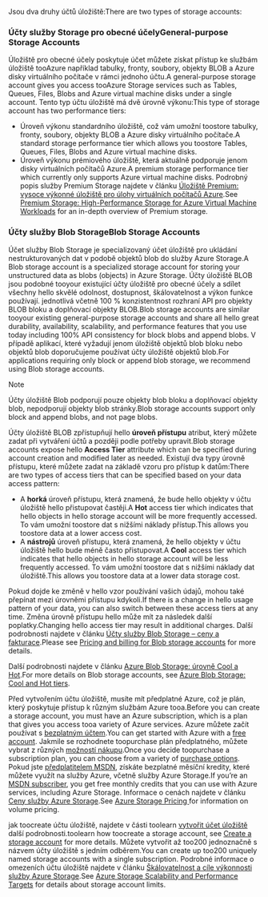 <span data-ttu-id="94fc3-101">Jsou dva druhy účtů úložiště:</span><span class="sxs-lookup"><span data-stu-id="94fc3-101">There are two types of storage accounts:</span></span>

### <a name="general-purpose-storage-accounts"></a><span data-ttu-id="94fc3-102">Účty služby Storage pro obecné účely</span><span class="sxs-lookup"><span data-stu-id="94fc3-102">General-purpose Storage Accounts</span></span>
<span data-ttu-id="94fc3-103">Úložiště pro obecné účely poskytuje účet můžete získat přístup ke službám úložiště tooAzure například tabulky, fronty, soubory, objekty BLOB a Azure disky virtuálního počítače v rámci jednoho účtu.</span><span class="sxs-lookup"><span data-stu-id="94fc3-103">A general-purpose storage account gives you access tooAzure Storage services such as Tables, Queues, Files, Blobs and Azure virtual machine disks under a single account.</span></span> <span data-ttu-id="94fc3-104">Tento typ účtu úložiště má dvě úrovně výkonu:</span><span class="sxs-lookup"><span data-stu-id="94fc3-104">This type of storage account has two performance tiers:</span></span>

* <span data-ttu-id="94fc3-105">Úroveň výkonu standardního úložiště, což vám umožní toostore tabulky, fronty, soubory, objekty BLOB a Azure disky virtuálního počítače.</span><span class="sxs-lookup"><span data-stu-id="94fc3-105">A standard storage performance tier which allows you toostore Tables, Queues, Files, Blobs and Azure virtual machine disks.</span></span>
* <span data-ttu-id="94fc3-106">Úroveň výkonu prémiového úložiště, která aktuálně podporuje jenom disky virtuálních počítačů Azure.</span><span class="sxs-lookup"><span data-stu-id="94fc3-106">A premium storage performance tier which currently only supports Azure virtual machine disks.</span></span> <span data-ttu-id="94fc3-107">Podrobný popis služby Premium Storage najdete v článku [Úložiště Premium: vysoce výkonné úložiště pro úlohy virtuálních počítačů Azure](../articles/storage/common/storage-premium-storage.md).</span><span class="sxs-lookup"><span data-stu-id="94fc3-107">See [Premium Storage: High-Performance Storage for Azure Virtual Machine Workloads](../articles/storage/common/storage-premium-storage.md) for an in-depth overview of Premium storage.</span></span>

### <a name="blob-storage-accounts"></a><span data-ttu-id="94fc3-108">Účty služby Blob Storage</span><span class="sxs-lookup"><span data-stu-id="94fc3-108">Blob Storage Accounts</span></span>
<span data-ttu-id="94fc3-109">Účet služby Blob Storage je specializovaný účet úložiště pro ukládání nestrukturovaných dat v podobě objektů blob do služby Azure Storage.</span><span class="sxs-lookup"><span data-stu-id="94fc3-109">A Blob storage account is a specialized storage account for storing your unstructured data as blobs (objects) in Azure Storage.</span></span> <span data-ttu-id="94fc3-110">Účty úložiště BLOB jsou podobné tooyour existující účty úložiště pro obecné účely a sdílet všechny hello skvělé odolnost, dostupnost, škálovatelnost a výkon funkce používají. jednotlivá včetně 100 % konzistentnost rozhraní API pro objekty BLOB bloku a doplňovací objekty BLOB.</span><span class="sxs-lookup"><span data-stu-id="94fc3-110">Blob storage accounts are similar tooyour existing general-purpose storage accounts and share all hello great durability, availability, scalability, and performance features that you use today including 100% API consistency for block blobs and append blobs.</span></span> <span data-ttu-id="94fc3-111">V případě aplikací, které vyžadují jenom úložiště objektů blob bloku nebo objektů blob doporučujeme používat účty úložiště objektů blob.</span><span class="sxs-lookup"><span data-stu-id="94fc3-111">For applications requiring only block or append blob storage, we recommend using Blob storage accounts.</span></span>

> [!NOTE]
> <span data-ttu-id="94fc3-112">Účty úložiště Blob podporují pouze objekty blob bloku a doplňovací objekty blob, nepodporují objekty blob stránky.</span><span class="sxs-lookup"><span data-stu-id="94fc3-112">Blob storage accounts support only block and append blobs, and not page blobs.</span></span>
> 
> 

<span data-ttu-id="94fc3-113">Účty úložiště BLOB zpřístupňují hello **úroveň přístupu** atribut, který můžete zadat při vytváření účtů a později podle potřeby upravit.</span><span class="sxs-lookup"><span data-stu-id="94fc3-113">Blob storage accounts expose hello **Access Tier** attribute which can be specified during account creation and modified later as needed.</span></span> <span data-ttu-id="94fc3-114">Existují dva typy úrovně přístupu, které můžete zadat na základě vzoru pro přístup k datům:</span><span class="sxs-lookup"><span data-stu-id="94fc3-114">There are two types of access tiers that can be specified based on your data access pattern:</span></span>

* <span data-ttu-id="94fc3-115">A **horká** úroveň přístupu, která znamená, že bude hello objekty v účtu úložiště hello přistupovat častěji.</span><span class="sxs-lookup"><span data-stu-id="94fc3-115">A **Hot** access tier which indicates that hello objects in hello storage account will be more frequently accessed.</span></span> <span data-ttu-id="94fc3-116">To vám umožní toostore dat s nižšími náklady přístup.</span><span class="sxs-lookup"><span data-stu-id="94fc3-116">This allows you toostore data at a lower access cost.</span></span>
* <span data-ttu-id="94fc3-117">A **nástrojů** úroveň přístupu, která znamená, že hello objekty v účtu úložiště hello bude méně často přistupovat.</span><span class="sxs-lookup"><span data-stu-id="94fc3-117">A **Cool** access tier which indicates that hello objects in hello storage account will be less frequently accessed.</span></span> <span data-ttu-id="94fc3-118">To vám umožní toostore dat s nižšími náklady dat úložiště.</span><span class="sxs-lookup"><span data-stu-id="94fc3-118">This allows you toostore data at a lower data storage cost.</span></span>

<span data-ttu-id="94fc3-119">Pokud dojde ke změně v hello vzor používání vašich údajů, mohou také přepínat mezi úrovněmi přístupu kdykoli.</span><span class="sxs-lookup"><span data-stu-id="94fc3-119">If there is a change in hello usage pattern of your data, you can also switch between these access tiers at any time.</span></span> <span data-ttu-id="94fc3-120">Změna úrovně přístupu hello může mít za následek další poplatky.</span><span class="sxs-lookup"><span data-stu-id="94fc3-120">Changing hello access tier may result in additional charges.</span></span> <span data-ttu-id="94fc3-121">Další podrobnosti najdete v článku [Účty služby Blob Storage – ceny a fakturace](../articles/storage/blobs/storage-blob-storage-tiers.md#pricing-and-billing).</span><span class="sxs-lookup"><span data-stu-id="94fc3-121">Please see [Pricing and billing for Blob storage accounts](../articles/storage/blobs/storage-blob-storage-tiers.md#pricing-and-billing) for more details.</span></span>

<span data-ttu-id="94fc3-122">Další podrobnosti najdete v článku [Azure Blob Storage: úrovně Cool a Hot](../articles/storage/blobs/storage-blob-storage-tiers.md).</span><span class="sxs-lookup"><span data-stu-id="94fc3-122">For more details on Blob storage accounts, see [Azure Blob Storage: Cool and Hot tiers](../articles/storage/blobs/storage-blob-storage-tiers.md).</span></span>

<span data-ttu-id="94fc3-123">Před vytvořením účtu úložiště, musíte mít předplatné Azure, což je plán, který poskytuje přístup k různým službám Azure tooa.</span><span class="sxs-lookup"><span data-stu-id="94fc3-123">Before you can create a storage account, you must have an Azure subscription, which is a plan that gives you access tooa variety of Azure services.</span></span> <span data-ttu-id="94fc3-124">Azure můžete začít používat s [bezplatným účtem](https://azure.microsoft.com/pricing/free-trial/).</span><span class="sxs-lookup"><span data-stu-id="94fc3-124">You can get started with Azure with a [free account](https://azure.microsoft.com/pricing/free-trial/).</span></span> <span data-ttu-id="94fc3-125">Jakmile se rozhodnete toopurchase plán předplatného, můžete vybrat z různých [možností nákupu](https://azure.microsoft.com/pricing/purchase-options/).</span><span class="sxs-lookup"><span data-stu-id="94fc3-125">Once you decide toopurchase a subscription plan, you can choose from a variety of [purchase options](https://azure.microsoft.com/pricing/purchase-options/).</span></span> <span data-ttu-id="94fc3-126">Pokud jste [předplatitelem MSDN](https://azure.microsoft.com/pricing/member-offers/msdn-benefits-details/), získáte bezplatné měsíční kredity, které můžete využít na služby Azure, včetně služby Azure Storage.</span><span class="sxs-lookup"><span data-stu-id="94fc3-126">If you’re an [MSDN subscriber](https://azure.microsoft.com/pricing/member-offers/msdn-benefits-details/), you get free monthly credits that you can use with Azure services, including Azure Storage.</span></span> <span data-ttu-id="94fc3-127">Informace o cenách najdete v článku [Ceny služby Azure Storage](https://azure.microsoft.com/pricing/details/storage/).</span><span class="sxs-lookup"><span data-stu-id="94fc3-127">See [Azure Storage Pricing ](https://azure.microsoft.com/pricing/details/storage/) for information on volume pricing.</span></span>

<span data-ttu-id="94fc3-128">jak toocreate účtu úložiště, najdete v části toolearn [vytvořit účet úložiště](../articles/storage/common/storage-create-storage-account.md#create-a-storage-account) další podrobnosti.</span><span class="sxs-lookup"><span data-stu-id="94fc3-128">toolearn how toocreate a storage account, see [Create a storage account](../articles/storage/common/storage-create-storage-account.md#create-a-storage-account) for more details.</span></span> <span data-ttu-id="94fc3-129">Můžete vytvořit až too200 jednoznačně s názvem účty úložiště s jedním odběrem.</span><span class="sxs-lookup"><span data-stu-id="94fc3-129">You can create up too200 uniquely named storage accounts with a single subscription.</span></span> <span data-ttu-id="94fc3-130">Podrobné informace o omezeních účtu úložiště najdete v článku [Škálovatelnost a cíle výkonnosti služby Azure Storage](../articles/storage/common/storage-scalability-targets.md).</span><span class="sxs-lookup"><span data-stu-id="94fc3-130">See [Azure Storage Scalability and Performance Targets](../articles/storage/common/storage-scalability-targets.md) for details about storage account limits.</span></span>


